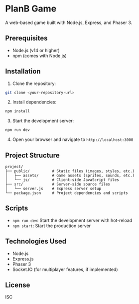 # PlanB Game

A web-based game built with Node.js, Express, and Phaser 3.

## Prerequisites

- Node.js (v14 or higher)
- npm (comes with Node.js)

## Installation

1. Clone the repository:
```bash
git clone <your-repository-url>
```

2. Install dependencies:
```bash
npm install
```

3. Start the development server:
```bash
npm run dev
```

4. Open your browser and navigate to `http://localhost:3000`

## Project Structure

```
project/
├── public/          # Static files (images, styles, etc.)
│   ├── assets/      # Game assets (sprites, sounds, etc.)
│   └── js/          # Client-side JavaScript files
├── src/             # Server-side source files
│   └── server.js    # Express server setup
└── package.json     # Project dependencies and scripts
```

## Scripts

- `npm run dev`: Start the development server with hot-reload
- `npm start`: Start the production server

## Technologies Used

- Node.js
- Express.js
- Phaser 3
- Socket.IO (for multiplayer features, if implemented)

## License

ISC 